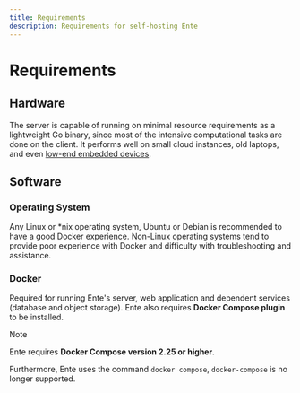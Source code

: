 ```yaml
---
title: Requirements
description: Requirements for self-hosting Ente
---
```


# Requirements

## Hardware

The server is capable of running on minimal resource requirements as a
lightweight Go binary, since most of the intensive computational tasks are done
on the client. It performs well on small cloud instances, old laptops, and even
[low-end embedded devices](https://github.com/ente-io/ente/discussions/594).

## Software

### Operating System

Any Linux or \*nix operating system, Ubuntu or Debian is recommended to have a
good Docker experience. Non-Linux operating systems tend to provide poor
experience with Docker and difficulty with troubleshooting and assistance.

### Docker

Required for running Ente's server, web application and dependent services
(database and object storage). Ente also requires **Docker Compose plugin** to be installed.

> [!NOTE]
> Ente requires **Docker Compose version 2.25 or higher**.
> 
> Furthermore, Ente uses the command `docker compose`, `docker-compose` is no longer supported.
